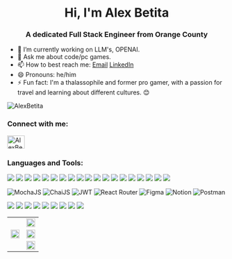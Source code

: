 


<h1 align="center">Hi, I'm Alex Betita </h1>
<h3 align="center">A dedicated Full Stack Engineer from Orange County</h3>

- 🔭 I’m currently working on LLM's, OPENAI.
- 💬 Ask me about code/pc games.
- 📫 How to best reach me: <a href="mailto:alexbheb25@gmail.com">Email</a> <a href="https://www.linkedin.com/in/alex-betita/">LinkedIn</a>
- 😄 Pronouns: he/him
- ⚡ Fun fact: I'm a thalassophile and former pro gamer, with a passion for travel and learning about different cultures. 😊

<p align="left"> <img src="https://komarev.com/ghpvc/?username=AlexBetita&label=Profile%20views&color=blue&style=plastic" alt="AlexBetita" /> </p>

<h3 align="left">Connect with me:</h3>
<p align="left">

<a href="https://www.linkedin.com/in/alex-betita/" target="blank"><img align="center" src="https://raw.githubusercontent.com/rahuldkjain/github-profile-readme-generator/master/src/images/icons/Social/linked-in-alt.svg" alt="AlexBetita" height="30" width="40" /></a>
</p>

<h3 align="left">Languages and Tools:</h3>

![](https://img.shields.io/badge/Code-React-informational?style=flat&logo=react&logoColor=white&color=61DAFB)
![](https://img.shields.io/badge/Code-Redux-informational?style=flat&logo=redux&logoColor=white&color=764ABC)
![](https://img.shields.io/badge/Code-Python-informational?style=flat&logo=python&logoColor=white&color=3776AB)
![](https://img.shields.io/badge/Code-Flask-informational?style=flat&logo=flask&logoColor=white&color=000000)
![](https://img.shields.io/badge/Code-JavaScript-informational?style=flat&logo=javascript&logoColor=white&color=F7DF1E)
![](https://img.shields.io/badge/Code-HTML5-informational?style=flat&logo=html5&logoColor=white&color=E34F26)
![](https://img.shields.io/badge/Code-CSS3-informational?style=flat&logo=css3&logoColor=white&color=1572B6)
![](https://img.shields.io/badge/Code-Node.js-informational?style=flat&logo=node.js&logoColor=white&color=339933)
![](https://img.shields.io/badge/Database-SQL-informational?style=flat&logo=postgresql&logoColor=white&color=336791)
![](https://img.shields.io/badge/Database-PostgreSQL-informational?style=flat&logo=postgresql&logoColor=white&color=336791)
![](https://img.shields.io/badge/ORM-Sequelize-informational?style=flat&logo=sequelize&logoColor=white&color=52B0E7)
![](https://img.shields.io/badge/Database-Sqlite3-informational?style=flat&logo=sqlite&logoColor=white&color=003B57)
![](https://img.shields.io/badge/Socket.io-Sockets-informational?style=flat&logo=socket.io&logoColor=white&color=010101)
![](https://img.shields.io/badge/ORM-Sqlalchemy-informational?style=flat&logo=sqlalchemy&logoColor=white&color=52B0E7)
![](https://img.shields.io/badge/Cloud-AWS-informational?style=flat&logo=amazon-aws&logoColor=white&color=232F3E)
![](https://img.shields.io/badge/Containerization-Docker-informational?style=flat&logo=docker&logoColor=white&color=2496ED)
![](https://img.shields.io/badge/VCS-Git-informational?style=flat&logo=git&logoColor=white&color=F05032)
![](https://img.shields.io/badge/Web%20Services-RESTful-informational?style=flat&logo=postman&logoColor=white&color=FF6C37)
![](https://img.shields.io/badge/Machine%20Learning-TensorFlow-informational?style=flat&logo=tensorflow&logoColor=white&color=FF6F00)

![MochaJS](https://img.shields.io/badge/-MochaJS-8D6748?style=flat-square&logo=mocha&logoColor=white)
![ChaiJS](https://img.shields.io/badge/-ChaiJS-A30701?style=flat-square&logo=chai&logoColor=white)
![JWT](https://img.shields.io/badge/-JWT-000000?style=flat-square&logo=json-web-tokens&logoColor=white)
![React Router](https://img.shields.io/badge/-React%20Router-CA4245?style=flat-square&logo=react-router&logoColor=white)
![Figma](https://img.shields.io/badge/-Figma-F24E1E?style=flat-square&logo=figma&logoColor=white)
![Notion](https://img.shields.io/badge/-Notion-000000?style=flat-square&logo=notion&logoColor=white)
![Postman](https://img.shields.io/badge/-Postman-FF6C37?style=flat-square&logo=postman&logoColor=white)

![](https://img.shields.io/badge/-PugJS-05122A?style=flat-square&logo=pug&logoColor=white)
![](https://img.shields.io/badge/-Tailwind_CSS-05122A?style=flat-square&logo=tailwind-css&logoColor=white)
![](https://img.shields.io/badge/-Jinja2-05122A?style=flat-square&logo=jinja&logoColor=white)
![](https://img.shields.io/badge/-Render-05122A?style=flat-square&logo=render&logoColor=white)
![](https://img.shields.io/badge/-Netlify-05122A?style=flat-square&logo=netlify&logoColor=white)
![](https://img.shields.io/badge/-Heroku-05122A?style=flat-square&logo=heroku&logoColor=white)
![](https://img.shields.io/badge/-Vercel-05122A?style=flat-square&logo=vercel&logoColor=white)
![](https://img.shields.io/badge/-Material_UI-05122A?style=flat-square&logo=material-ui&logoColor=white)
![](https://img.shields.io/badge/-MongoDB-05122A?style=flat-square&logo=mongodb&logoColor=white)
<!-- 
<table>
  <tr>
    <td rowspan="3"><img src="https://github-readme-stats.vercel.app/api/top-langs/?username=AlexBetita&show_icons=true&theme=tokyonight" style="height: 100%;"/></td>
    <td><img src="https://github-readme-stats.vercel.app/api?username=AlexBetita&show_icons=true&theme=tokyonight" width="100%"/></td>
  </tr>
  <tr>
    <td><img src="https://github-readme-streak-stats.herokuapp.com/?user=AlexBetita&theme=tokyonight" width="100%"/></td>
  </tr>
  <tr>
    <td><img src="https://github-profile-summary-cards.vercel.app/api/cards/profile-details?username=AlexBetita&theme=monokai" width="100%"/></td>
  </tr>
</table> -->



<table>
  <tr>
    <td rowspan="3"><img src="https://github-readme-stats.vercel.app/api/top-langs/?username=AlexBetita&show_icons=true&theme=tokyonight" style="height: 100%;"/></td>
    <td><img src="https://github-readme-stats.vercel.app/api?username=AlexBetita&show_icons=true&theme=tokyonight" width="100%"/></td>
  </tr>
  <tr>
    <td><img src="https://github-readme-streak-stats.herokuapp.com/?user=AlexBetita&theme=tokyonight" width="100%"/></td>
  </tr>
  <tr>
    <td><img src="https://github-profile-summary-cards.vercel.app/api/cards/profile-details?username=AlexBetita&theme=monokai" width="100%"/></td>
  </tr>
</table>


 






